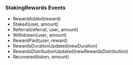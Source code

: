 ### StakingRewards Events

- RewardAdded(reward)
- Staked(user, amount)
- Referral(referral, user, amount)
- Withdrawn(user, amount)
- RewardPaid(user, reward)
- RewardsDurationUpdated(newDuration)
- RewardsDistributionUpdated(newRewardsDistribution)
- Recovered(token, amount)
